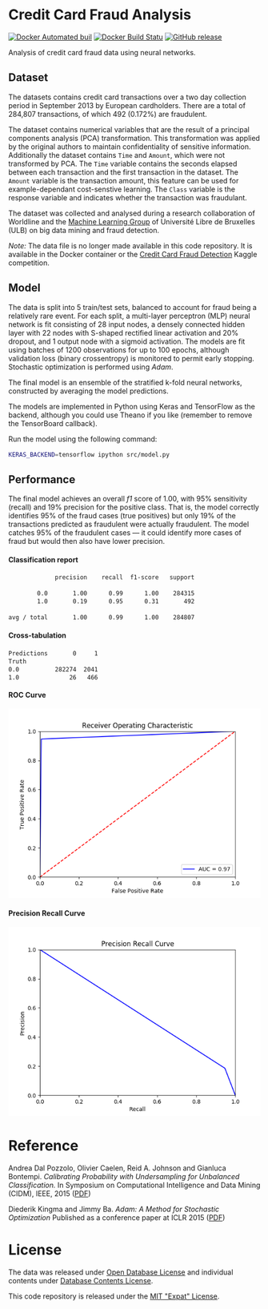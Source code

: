 # Credit Card Fraud Analysis

[![Docker Automated buil](https://img.shields.io/docker/automated/ellisvalentiner/credit-card-fraud.svg)]() [![Docker Build Statu](https://img.shields.io/docker/build/ellisvalentiner/credit-card-fraud.svg)]() [![GitHub release](https://img.shields.io/github/release/ellisvalentiner/credit-card-fraud.svg)]()

Analysis of credit card fraud data using neural networks.

## Dataset

The datasets contains credit card transactions over a two day collection period in September 2013 by European cardholders. There are a total of 284,807 transactions, of which 492 (0.172%) are fraudulent.

The dataset contains numerical variables that are the result of a principal components analysis (PCA) transformation. This transformation was applied by the original authors to maintain confidentiality of sensitive information. Additionally the dataset contains `Time` and `Amount`, which were not transformed by PCA. The `Time` variable contains the seconds elapsed between each transaction and the first transaction in the dataset. The `Amount` variable is the transaction amount, this feature can be used for example-dependant cost-senstive learning. The `Class` variable is the response variable and indicates whether the transaction was fraudulant.

The dataset was collected and analysed during a research collaboration of Worldline and the [Machine Learning Group](http://mlg.ulb.ac.be) of Université Libre de Bruxelles (ULB) on big data mining and fraud detection.

_Note:_ The data file is no longer made available in this code repository. It is available in the Docker container or the [Credit Card Fraud Detection](https://www.kaggle.com/dalpozz/creditcardfraud/) Kaggle competition.

## Model

The data is split into 5 train/test sets, balanced to account for fraud being a relatively rare event. For each split, a multi-layer perceptron (MLP) neural network is fit consisting of 28 input nodes, a densely connected hidden layer with 22 nodes with S-shaped rectified linear activation and 20% dropout, and 1 output node with a sigmoid activation. The models are fit using batches of 1200 observations for up to 100 epochs, although validation loss (binary crossentropy) is monitored to permit early stopping. Stochastic optimization is performed using _Adam_.

The final model is an ensemble of the stratified k-fold neural networks, constructed by averaging the model predictions.

The models are implemented in Python using Keras and TensorFlow as the backend, although you could use Theano if you like (remember to remove the TensorBoard callback).

Run the model using the following command:

```bash
KERAS_BACKEND=tensorflow ipython src/model.py
```

## Performance

The final model achieves an overall _f1_ score of 1.00, with 95% sensitivity (recall) and 19% precision for the positive class. That is, the model correctly identifies 95% of the fraud cases (true positives) but only 19% of the transactions predicted as fraudulent were actually fraudulent. The model catches 95% of the fraudulent cases — it could identify more cases of fraud but would then also have lower precision.

#### Classification report

```
             precision    recall  f1-score   support

        0.0       1.00      0.99      1.00    284315
        1.0       0.19      0.95      0.31       492

avg / total       1.00      0.99      1.00    284807
```

#### Cross-tabulation

```
Predictions       0     1
Truth                    
0.0          282274  2041
1.0              26   466
```

#### ROC Curve

![](figs/ROC.png)

#### Precision Recall Curve

![](figs/precision-recall.png)

# Reference

Andrea Dal Pozzolo, Olivier Caelen, Reid A. Johnson and Gianluca Bontempi. *Calibrating Probability with Undersampling for Unbalanced Classification.* In Symposium on Computational Intelligence and Data Mining (CIDM), IEEE, 2015 ([PDF](https://www3.nd.edu/~dial/publications/dalpozzolo2015calibrating.pdf))

Diederik Kingma and Jimmy Ba. *Adam: A Method for Stochastic Optimization* Published as a conference paper at ICLR 2015 ([PDF](https://arxiv.org/pdf/1412.6980v8.pdf))

# License

The data was released under [Open Database License](http://opendatacommons.org/licenses/odbl/1.0/) and individual contents under [Database Contents License](http://opendatacommons.org/licenses/dbcl/1.0/).

This code repository is released under the [MIT "Expat" License](http://choosealicense.com/licenses/mit/).

